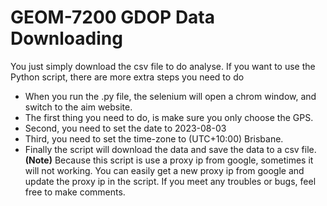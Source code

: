 # GEOM-7200 GDOP Data Downloading

You just simply download the csv file to do analyse. If you want to use the Python script, there are more extra steps you need to do
- When you run the .py file, the selenium will open a chrom window, and switch to the aim website.
- The first thing you need to do, is make sure you only choose the GPS.
- Second, you need to set the date to 2023-08-03
- Third, you need to set the time-zone to (UTC+10:00) Brisbane.
- Finally the script will download the data and save the data to a csv file.
**(Note)**
  Because this script is use a proxy ip from google, sometimes it will not working. You can easily get a new proxy ip from google and update the
  proxy ip in the script.
If you meet any troubles or bugs, feel free to make comments.
